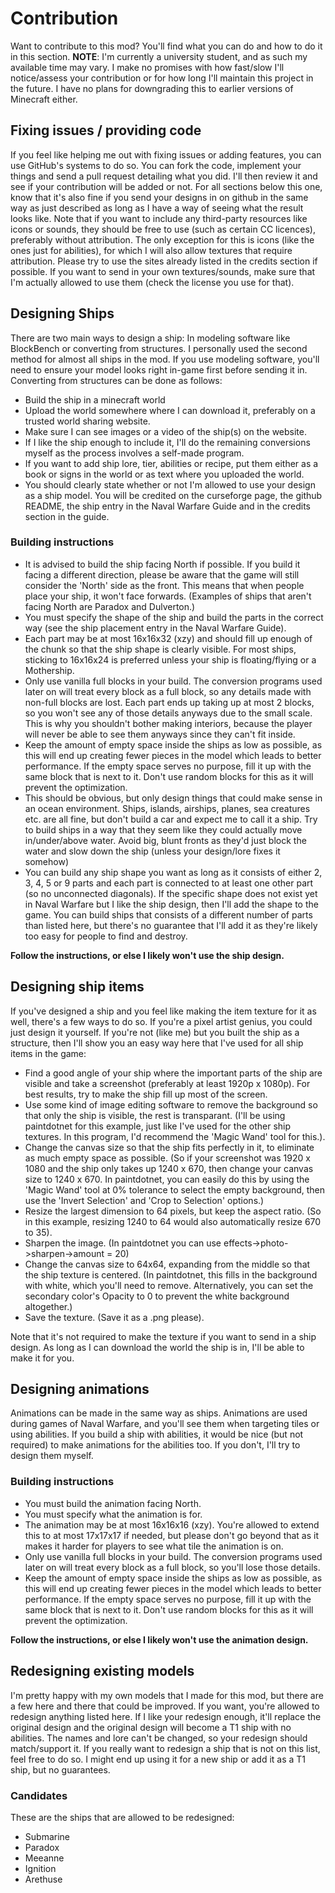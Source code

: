 # Contribution
Want to contribute to this mod? You'll find what you can do and how to do it in this section.
**NOTE**: I'm currently a university student, and as such my available time may vary. I make no promises with how fast/slow I'll notice/assess your contribution or for how long I'll maintain this project in the future. I have no plans for downgrading this to earlier versions of Minecraft either.

## Fixing issues / providing code
If you feel like helping me out with fixing issues or adding features, you can use GitHub's systems to do so. You can fork the code, implement your things and send a pull request detailing what you did. I'll then review it and see if your contribution will be added or not. For all sections below this one, know that it's also fine if you send your designs in on github in the same way as just described as long as I have a way of seeing what the result looks like.
Note that if you want to include any third-party resources like icons or sounds, they should be free to use (such as certain CC licences), preferably without attribution. The only exception for this is icons (like the ones just for abilities), for which I will also allow textures that require attribution. Please try to use the sites already listed in the credits section if possible. If you want to send in your own textures/sounds, make sure that I'm actually allowed to use them (check the license you use for that).

## Designing Ships
There are two main ways to design a ship: In modeling software like BlockBench or converting from structures. I personally used the second method for almost all ships in the mod. If you use modeling software, you'll need to ensure your model looks right in-game first before sending it in.
Converting from structures can be done as follows:
* Build the ship in a minecraft world 
* Upload the world somewhere where I can download it, preferably on a trusted world sharing website.
* Make sure I can see images or a video of the ship(s) on the website.
* If I like the ship enough to include it, I'll do the remaining conversions myself as the process involves a self-made program.
* If you want to add ship lore, tier, abilities or recipe, put them either as a book or signs in the world or as text where you uploaded the world.
* You should clearly state whether or not I'm allowed to use your design as a ship model. You will be credited on the curseforge page, the github README, the ship entry in the Naval Warfare Guide and in the credits section in the guide.

### Building instructions
* It is advised to build the ship facing North if possible. If you build it facing a different direction, please be aware that the game will still consider the 'North' side as the front. This means that when people place your ship, it won't face forwards. (Examples of ships that aren't facing North are Paradox and Dulverton.)
* You must specify the shape of the ship and build the parts in the correct way (see the ship placement entry in the Naval Warfare Guide).
* Each part may be at most 16x16x32 (xzy) and should fill up enough of the chunk so that the ship shape is clearly visible. For most ships, sticking to 16x16x24 is preferred unless your ship is floating/flying or a Mothership.
* Only use vanilla full blocks in your build. The conversion programs used later on will treat every block as a full block, so any details made with non-full blocks are lost. Each part ends up taking up at most 2 blocks, so you won't see any of those details anyways due to the small scale. This is why you shouldn't bother making interiors, because the player will never be able to see them anyways since they can't fit inside.
* Keep the amount of empty space inside the ships as low as possible, as this will end up creating fewer pieces in the model which leads to better performance. If the empty space serves no purpose, fill it up with the same block that is next to it. Don't use random blocks for this as it will prevent the optimization.
* This should be obvious, but only design things that could make sense in an ocean environment. Ships, islands, airships, planes, sea creatures etc. are all fine, but don't build a car and expect me to call it a ship. Try to build ships in a way that they seem like they could actually move in/under/above water. Avoid big, blunt fronts as they'd just block the water and slow down the ship (unless your design/lore fixes it somehow)
* You can build any ship shape you want as long as it consists of either 2, 3, 4, 5 or 9 parts and each part is connected to at least one other part (so no unconnected diagonals). If the specific shape does not exist yet in Naval Warfare but I like the ship design, then I'll add the shape to the game. You can build ships that consists of a different number of parts than listed here, but there's no guarantee that I'll add it as they're likely too easy for people to find and destroy.

**Follow the instructions, or else I likely won't use the ship design.**

## Designing ship items
If you've designed a ship and you feel like making the item texture for it as well, there's a few ways to do so. If you're a pixel artist genius, you could just design it yourself. If you're not (like me) but you built the ship as a structure, then I'll show you an easy way here that I've used for all ship items in the game:
* Find a good angle of your ship where the important parts of the ship are visible and take a screenshot (preferably at least 1920p x 1080p). For best results, try to make the ship fill up most of the screen.
* Use some kind of image editing software to remove the background so that only the ship is visible, the rest is transparant. (I'll be using paintdotnet for this example, just like I've used for the other ship textures. In this program, I'd recommend the 'Magic Wand' tool for this.).
* Change the canvas size so that the ship fits perfectly in it, to eliminate as much empty space as possible. (So if your screenshot was 1920 x 1080 and the ship only takes up 1240 x 670, then change your canvas size to 1240 x 670. In paintdotnet, you can easily do this by using the 'Magic Wand' tool at 0% tolerance to select the empty background, then use the 'Invert Selection' and 'Crop to Selection' options.)
* Resize the largest dimension to 64 pixels, but keep the aspect ratio. (So in this example, resizing 1240 to 64 would also automatically resize 670 to 35).
* Sharpen the image. (In paintdotnet you can use effects->photo->sharpen->amount = 20)
* Change the canvas size to 64x64, expanding from the middle so that the ship texture is centered. (In paintdotnet, this fills in the background with white, which you'll need to remove. Alternatively, you can set the secondary color's Opacity to 0 to prevent the white background altogether.)
* Save the texture. (Save it as a .png please).

Note that it's not required to make the texture if you want to send in a ship design. As long as I can download the world the ship is in, I'll be able to make it for you.

## Designing animations
Animations can be made in the same way as ships. Animations are used during games of Naval Warfare, and you'll see them when targeting tiles or using abilities. If you build a ship with abilities, it would be nice (but not required) to make animations for the abilities too. If you don't, I'll try to design them myself.

### Building instructions
* You must build the animation facing North.
* You must specify what the animation is for.
* The animation may be at most 16x16x16 (xzy). You're allowed to extend this to at most 17x17x17 if needed, but please don't go beyond that as it makes it harder for players to see what tile the animation is on.
* Only use vanilla full blocks in your build. The conversion programs used later on will treat every block as a full block, so you'll lose those details.
* Keep the amount of empty space inside the ships as low as possible, as this will end up creating fewer pieces in the model which leads to better performance. If the empty space serves no purpose, fill it up with the same block that is next to it. Don't use random blocks for this as it will prevent the optimization.

**Follow the instructions, or else I likely won't use the animation design.**

## Redesigning existing models
I'm pretty happy with my own models that I made for this mod, but there are a few here and there that could be improved. If you want, you're allowed to redesign anything listed here. If I like your redesign enough, it'll replace the original design and the original design will become a T1 ship with no abilities. The names and lore can't be changed, so your redesign should match/support it.
If you really want to redesign a ship that is not on this list, feel free to do so. I might end up using it for a new ship or add it as a T1 ship, but no guarantees.

### Candidates
These are the ships that are allowed to be redesigned:
* Submarine
* Paradox
* Meeanne
* Ignition
* Arethuse
